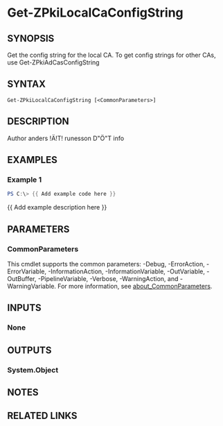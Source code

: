 ﻿---
external help file: PsZPki-help.xml
Module Name: ZPki
online version:
schema: 2.0.0
---

# Get-ZPkiLocalCaConfigString

## SYNOPSIS
Get the config string for the local CA.
To get config strings for other CAs, use Get-ZPkiAdCasConfigString

## SYNTAX

```
Get-ZPkiLocalCaConfigString [<CommonParameters>]
```

## DESCRIPTION
Author anders !Ä!T!
runesson D"Ö"T info

## EXAMPLES

### Example 1
```powershell
PS C:\> {{ Add example code here }}
```

{{ Add example description here }}

## PARAMETERS

### CommonParameters
This cmdlet supports the common parameters: -Debug, -ErrorAction, -ErrorVariable, -InformationAction, -InformationVariable, -OutVariable, -OutBuffer, -PipelineVariable, -Verbose, -WarningAction, and -WarningVariable. For more information, see [about_CommonParameters](http://go.microsoft.com/fwlink/?LinkID=113216).

## INPUTS

### None

## OUTPUTS

### System.Object
## NOTES

## RELATED LINKS
